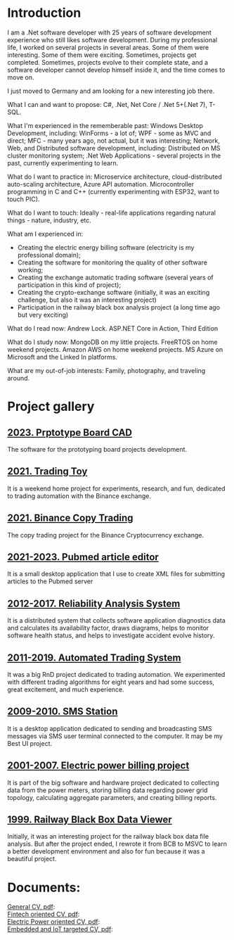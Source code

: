 # Introduction
I am a .Net software developer with 25 years of software development experience who still likes software development.
During my professional life, I worked on several projects in several areas. Some of them were interesting. Some of them were exciting.
Sometimes, projects get completed. Sometimes, projects evolve to their complete state, and a software developer cannot develop himself inside it, and the time comes to move on. 

I just moved to Germany and am looking for a new interesting job there.

What I can and want to propose:
C#, 
.Net, 
Net Core / .Net 5+(.Net 7), 
T-SQL.

What I'm experienced in the rememberable past:
Windows Desktop Development, including:
WinForms - a lot of;
WPF - some as MVC and direct;
MFC - many years ago, not actual, but it was interesting;
Network, Web, and Distributed software development, including:
Distributed on MS cluster monitoring system;
.Net Web Applications - several projects in the past, currently experimenting to learn.

What do I want to practice in:
Microservice architecture, cloud-distributed auto-scaling architecture, Azure API automation. Microcontroller programming in C and C++ (currently experimenting with ESP32, want to touch PIC).

What do I want to touch:
Ideally - real-life applications regarding natural things - nature, industry, etc.

What am I experienced in:
- Creating the electric energy billing software (electricity is my professional domain);
- Creating the software for monitoring the quality of other software working;
- Creating the exchange automatic trading software (several years of participation in this kind of project);
- Creating the crypto-exchange software (initially, it was an exciting challenge, but also it was an interesting project)
- Participation in the railway black box analysis project (a long time ago but very exciting)

What do I read now:
Andrew Lock. ASP.NET Core in Action, Third Edition

What do I study now:
MongoDB on my little projects.
FreeRTOS on home weekend projects.
Amazon AWS on home weekend projects.
MS Azure on Microsoft and the Linked In platforms.

What are my out-of-job interests:
Family, photography, and traveling around.

# Project gallery

## [2023. Prptotype Board CAD](Articles/30_BBCAD/Article.md)
The software for the prototyping board projects development.

## [2021. Trading Toy](Articles/28_TradeToy/Article.md)
It is a weekend home project for experiments, research, and fun, dedicated to trading automation with the Binance exchange.

## [2021. Binance Copy Trading](Articles/27_CopyTrading/Article.md)
The copy trading project for the Binance Cryptocurrency exchange.

## [2021-2023. Pubmed article editor](Articles/06_PubMedDesktop/Article.md)
It is a small desktop application that I use to create XML files for submitting articles to the Pubmed server

## [2012-2017. Reliability Analysis System](Articles/05_EWReliability/Article.md)
It is a distributed system that collects software application diagnostics data and calculates its availability factor, draws diagrams, helps to monitor software health status, and helps to investigate accident evolve history.

## [2011-2019. Automated Trading System](Articles/04_TDATrading/Article.md)
It was a big RnD project dedicated to trading automation. We experimented with different trading algorithms for eight years and had some success, great excitement, and much experience.


## [2009-2010. SMS Station](Articles/02_SMSS/Article.md)
It is a desktop application dedicated to sending and broadcasting SMS messages via SMS user terminal connected to the computer. It may be my Best UI project.


## [2001-2007. Electric power billing project](Articles/03_ESphere/Article.md)
It is part of the big software and hardware project dedicated to collecting data from the power meters, storing billing data regarding power grid topology, calculating aggregate parameters, and creating billing reports.

## [1999. Railway Black Box Data Viewer](Articles/01_Railway_BB/Article.md)
Initially, it was an interesting project for the railway black box data file analysis. But after the project ended, I rewrote it from BCB to MSVC to learn a better development environment and also for fun because it was a beautiful project.

# Documents:
[General CV, pdf](Documents/cv-2023-en.pdf):<br>
[Fintech oriented CV, pdf](Documents/cv-2023-en-ft.pdf):<br>
[Electric Power oriented CV, pdf](Documents/cv-2023-en-pw.pdf):<br>
[Embedded and IoT targeted CV, pdf](Documents/cv-2023-en-mcu.pdf):<br>
